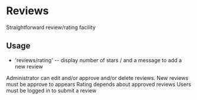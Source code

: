 Reviews
=======

Straightforward review/rating facility

Usage
-----

 - 'reviews/rating'  -- display number of stars / and a message to add a new review


Administrator can edit and/or approve and/or delete reviews.
New reviews must be approve to appears
Rating depends about approved reviews
Users must be logged in to submit a review
